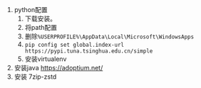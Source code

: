 1. python配置
    1. 下载安装。
    2. 将path配置
    3. 删除`%USERPROFILE%\AppData\Local\Microsoft\WindowsApps`
    4. `pip config set global.index-url https://pypi.tuna.tsinghua.edu.cn/simple`
    5. 安装virtualenv
2. 安装java https://adoptium.net/
3. 安装 7zip-zstd